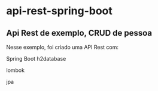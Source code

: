 # api-rest-spring-boot
## Api Rest de exemplo, CRUD de pessoa

Nesse exemplo, foi criado uma API Rest com: 

  Spring Boot
  h2database
  
  lombok
  
  jpa

